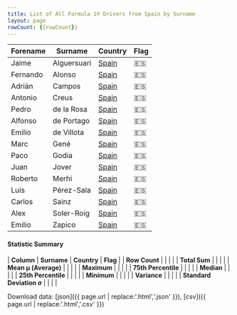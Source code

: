 ```yaml
---
title: List of All Formula 1® Drivers from Spain by Surname
layout: page
rowCount: {{rowCount}}
---
```


| Forename | Surname | Country | Flag |
|--|--|--|--|
| Jaime | Alguersuari | [Spain](/f1/countries/spain) | 🇪🇸 |
| Fernando | Alonso | [Spain](/f1/countries/spain) | 🇪🇸 |
| Adrián | Campos | [Spain](/f1/countries/spain) | 🇪🇸 |
| Antonio | Creus | [Spain](/f1/countries/spain) | 🇪🇸 |
| Pedro | de la Rosa | [Spain](/f1/countries/spain) | 🇪🇸 |
| Alfonso | de Portago | [Spain](/f1/countries/spain) | 🇪🇸 |
| Emilio | de Villota | [Spain](/f1/countries/spain) | 🇪🇸 |
| Marc | Gené | [Spain](/f1/countries/spain) | 🇪🇸 |
| Paco | Godia | [Spain](/f1/countries/spain) | 🇪🇸 |
| Juan | Jover | [Spain](/f1/countries/spain) | 🇪🇸 |
| Roberto | Merhi | [Spain](/f1/countries/spain) | 🇪🇸 |
| Luis | Pérez-Sala | [Spain](/f1/countries/spain) | 🇪🇸 |
| Carlos | Sainz | [Spain](/f1/countries/spain) | 🇪🇸 |
| Alex | Soler-Roig | [Spain](/f1/countries/spain) | 🇪🇸 |
| Emilio | Zapico | [Spain](/f1/countries/spain) | 🇪🇸 |

#### Statistic Summary

| **Column** | **Surname** | **Country** | **Flag** |
| **Row Count** |  |  |  |
| **Total Sum** |  |  |  |
| **Mean μ (Average)** |  |  |  |
| **Maximum** |  |  |  |
| **75th Percentile** |  |  |  |
| **Median** |  |  |  |
| **25th Percentile** |  |  |  |
| **Minimum** |  |  |  |
| **Variance** |  |  |  |
| **Standard Deviation σ** |  |  |  |

Download data: [json]({{ page.url | replace:'.html','.json' }}), [csv]({{ page.url | replace:'.html','.csv' }})
